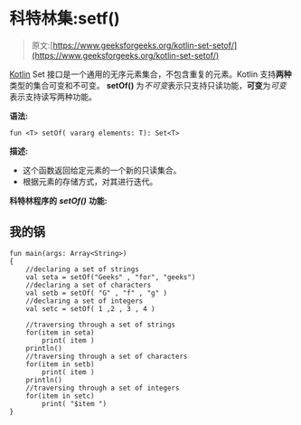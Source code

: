 # 科特林集:setf()

> 原文:[https://www.geeksforgeeks.org/kotlin-set-setof/](https://www.geeksforgeeks.org/kotlin-set-setof/)

[Kotlin](https://www.geeksforgeeks.org/introduction-to-kotlin/) Set 接口是一个通用的无序元素集合，不包含重复的元素。Kotlin 支持**两种**类型的集合可变和不可变。
**setOf()** 为*不可变*表示只支持只读功能，**可变**为*可变*表示支持读写两种功能。

**语法:**

```
fun <T> setOf( vararg elements: T): Set<T>
```

**描述:**

*   这个函数返回给定元素的一个新的只读集合。
*   根据元素的存储方式，对其进行迭代。

**科特林程序的** ***setOf()*** **功能:**

## 我的锅

```
fun main(args: Array<String>)
{
    //declaring a set of strings
    val seta = setOf("Geeks" , "for", "geeks")
    //declaring a set of characters
    val setb = setOf( "G" , "f" , "g" )
    //declaring a set of integers
    val setc = setOf( 1 ,2 , 3 , 4 )

    //traversing through a set of strings
    for(item in seta)
        print( item )
    println()
    //traversing through a set of characters
    for(item in setb)
        print( item )
    println()
    //traversing through a set of integers
    for(item in setc)
        print( "$item ")
}
```